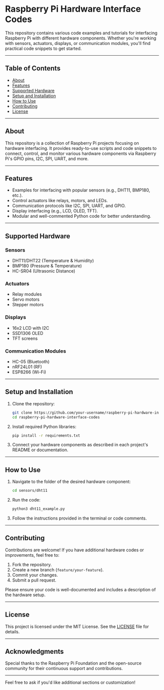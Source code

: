 # Raspberry Pi Hardware Interface Codes

This repository contains various code examples and tutorials for interfacing Raspberry Pi with different hardware components. Whether you're working with sensors, actuators, displays, or communication modules, you'll find practical code snippets to get started.

---

## Table of Contents

- [About](#about)
- [Features](#features)
- [Supported Hardware](#supported-hardware)
- [Setup and Installation](#setup-and-installation)
- [How to Use](#how-to-use)
- [Contributing](#contributing)
- [License](#license)

---

## About

This repository is a collection of Raspberry Pi projects focusing on hardware interfacing. It provides ready-to-use scripts and code snippets to connect, control, and monitor various hardware components via Raspberry Pi's GPIO pins, I2C, SPI, UART, and more.

---

## Features

- Examples for interfacing with popular sensors (e.g., DHT11, BMP180, etc.).
- Control actuators like relays, motors, and LEDs.
- Communication protocols like I2C, SPI, UART, and GPIO.
- Display interfacing (e.g., LCD, OLED, TFT).
- Modular and well-commented Python code for better understanding.

---

## Supported Hardware

### Sensors
- DHT11/DHT22 (Temperature & Humidity)
- BMP180 (Pressure & Temperature)
- HC-SR04 (Ultrasonic Distance)

### Actuators
- Relay modules
- Servo motors
- Stepper motors

### Displays
- 16x2 LCD with I2C
- SSD1306 OLED
- TFT screens

### Communication Modules
- HC-05 (Bluetooth)
- nRF24L01 (RF)
- ESP8266 (Wi-Fi)

---

## Setup and Installation

1. Clone the repository:
   ```bash
   git clone https://github.com/your-username/raspberry-pi-hardware-interface-codes.git
   cd raspberry-pi-hardware-interface-codes
   ```

2. Install required Python libraries:
   ```bash
   pip install -r requirements.txt
   ```

3. Connect your hardware components as described in each project's README or documentation.

---

## How to Use

1. Navigate to the folder of the desired hardware component:
   ```bash
   cd sensors/dht11
   ```

2. Run the code:
   ```bash
   python3 dht11_example.py
   ```

3. Follow the instructions provided in the terminal or code comments.

---

## Contributing

Contributions are welcome! If you have additional hardware codes or improvements, feel free to:

1. Fork the repository.
2. Create a new branch (`feature/your-feature`).
3. Commit your changes.
4. Submit a pull request.

Please ensure your code is well-documented and includes a description of the hardware setup.

---

## License

This project is licensed under the MIT License. See the [LICENSE](LICENSE) file for details.

---

## Acknowledgments

Special thanks to the Raspberry Pi Foundation and the open-source community for their continuous support and contributions.

---

Feel free to ask if you'd like additional sections or customization!
